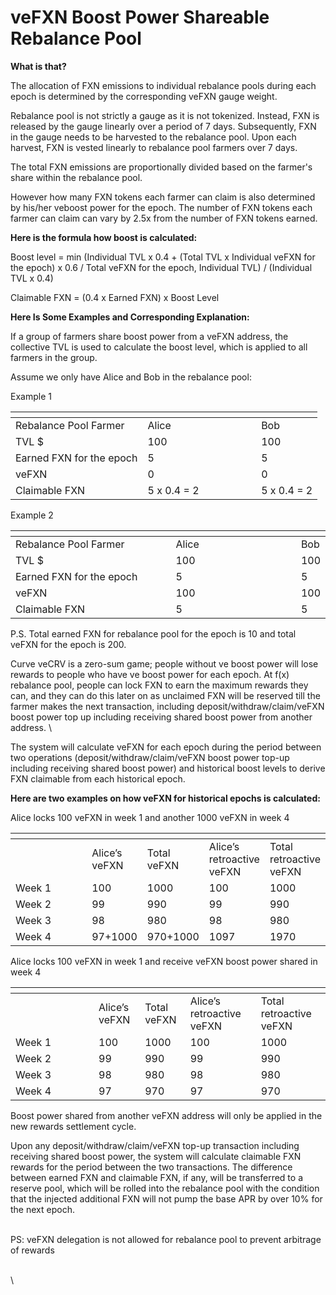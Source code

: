 # veFXN Boost Power Shareable Rebalance Pool

**What is that?**&#x20;

The allocation of FXN emissions to individual rebalance pools during each epoch is determined by the corresponding veFXN gauge weight.&#x20;

Rebalance pool is not strictly a gauge as it is not tokenized. Instead, FXN is released by the gauge linearly over a period of 7 days. Subsequently, FXN in the gauge needs to be harvested to the rebalance pool. Upon each harvest, FXN is vested linearly to rebalance pool farmers over 7 days.

The total FXN emissions are proportionally divided based on the farmer's share within the rebalance pool.

However how many FXN tokens each farmer can claim is also determined by his/her veboost power for the epoch. The number of FXN tokens each farmer can claim can vary by 2.5x from the number of FXN tokens earned.&#x20;



**Here is the formula how boost is calculated:**

Boost level = min (Individual TVL x 0.4 + (Total TVL x Individual veFXN for the epoch) x 0.6 / Total veFXN for the epoch, Individual TVL) / (Individual TVL x 0.4)

Claimable FXN = (0.4 x Earned FXN) x Boost Level



**Here Is Some Examples and Corresponding Explanation:**

If a group of farmers share boost power from a veFXN address, the collective TVL is used to calculate the boost level, which is applied to all farmers in the group.

Assume we only have Alice and Bob in the rebalance pool:&#x20;

Example 1

<table data-header-hidden><thead><tr><th></th><th width="165.66666666666666"></th><th></th></tr></thead><tbody><tr><td>Rebalance Pool Farmer</td><td>Alice</td><td>Bob</td></tr><tr><td>TVL $</td><td>100</td><td>100</td></tr><tr><td>Earned FXN for the epoch</td><td>5</td><td>5</td></tr><tr><td>veFXN</td><td>0</td><td>0</td></tr><tr><td>Claimable FXN</td><td>5 x 0.4 = 2</td><td>5 x 0.4 = 2</td></tr></tbody></table>

Example 2

<table data-header-hidden><thead><tr><th width="255"></th><th width="197.66666666666666"></th><th></th></tr></thead><tbody><tr><td>Rebalance Pool Farmer</td><td>Alice</td><td>Bob</td></tr><tr><td>TVL $</td><td>100</td><td>100</td></tr><tr><td>Earned FXN for the epoch</td><td>5</td><td>5</td></tr><tr><td>veFXN</td><td>100</td><td>100</td></tr><tr><td>Claimable FXN</td><td>5</td><td>5</td></tr></tbody></table>

P.S. Total earned FXN for rebalance pool for the epoch is 10 and total veFXN for the epoch is 200.

Curve veCRV is a zero-sum game; people without ve boost power will lose rewards to people who have ve boost power for each epoch. At f(x) rebalance pool, people can lock FXN to earn the maximum rewards they can, and they can do this later on as unclaimed FXN will be reserved till the farmer makes the next transaction, including deposit/withdraw/claim/veFXN boost power top up including receiving shared boost power from another address. \


The system will calculate veFXN for each epoch during the period between two operations (deposit/withdraw/claim/veFXN boost power top-up including receiving shared boost power) and historical boost levels to derive FXN claimable from each historical epoch.



**Here are two examples on how veFXN for historical epochs is calculated:**

Alice locks 100 veFXN in week 1 and another 1000 veFXN in week 4

<table data-header-hidden><thead><tr><th width="142"></th><th></th><th></th><th></th><th></th></tr></thead><tbody><tr><td><br></td><td>Alice’s veFXN</td><td>Total veFXN</td><td>Alice’s retroactive veFXN </td><td>Total retroactive veFXN </td></tr><tr><td>Week 1</td><td>100</td><td>1000</td><td>100</td><td>1000</td></tr><tr><td>Week 2</td><td>99</td><td>990</td><td>99</td><td>990</td></tr><tr><td>Week 3</td><td>98</td><td>980</td><td>98</td><td>980</td></tr><tr><td>Week 4</td><td>97+1000</td><td>970+1000</td><td>1097</td><td>1970</td></tr></tbody></table>

Alice locks 100 veFXN in week 1 and receive veFXN boost power shared in week 4

<table data-header-hidden><thead><tr><th width="117"></th><th></th><th></th><th></th><th></th></tr></thead><tbody><tr><td><br></td><td>Alice’s veFXN</td><td>Total veFXN</td><td>Alice’s retroactive veFXN </td><td>Total retroactive veFXN </td></tr><tr><td>Week 1</td><td>100</td><td>1000</td><td>100</td><td>1000</td></tr><tr><td>Week 2</td><td>99</td><td>990</td><td>99</td><td>990</td></tr><tr><td>Week 3</td><td>98</td><td>980</td><td>98</td><td>980</td></tr><tr><td>Week 4</td><td>97</td><td>970</td><td>97</td><td>970</td></tr></tbody></table>



Boost power shared from another veFXN address will only be applied in the new rewards settlement cycle.

Upon any deposit/withdraw/claim/veFXN top-up transaction including receiving shared boost power, the system will calculate claimable FXN rewards for the period between the two transactions. The difference between earned FXN and claimable FXN, if any, will be transferred to a reserve pool, which will be rolled into the rebalance pool with the condition that the injected additional FXN will not pump the base APR by over 10% for the next epoch.

\
PS: veFXN delegation is not allowed for rebalance pool to prevent arbitrage of rewards

[\
](https://github.com/AladdinDAO/aladdin-v3-contracts/blob/main/audit-reports/SECBIT\_f\(x\)\_Shareable\_RebalancePool\_Report\_20240118.pdf)\
